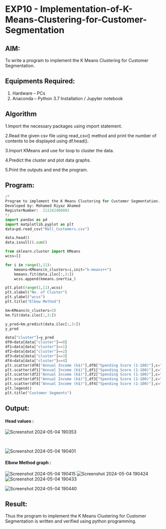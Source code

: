 # EXP10 - Implementation-of-K-Means-Clustering-for-Customer-Segmentation

## AIM:
To write a program to implement the K Means Clustering for Customer Segmentation.

## Equipments Required:
1. Hardware – PCs
2. Anaconda – Python 3.7 Installation / Jupyter notebook

## Algorithm
1.Import the necessary packages using import statement.

2.Read the given csv file using read_csv() method and print the number of contents to be displayed using df.head().

3.Import KMeans and use for loop to cluster the data.

4.Predict the cluster and plot data graphs.

5.Print the outputs and end the program.

## Program:
```python
/*
Program to implement the K Means Clustering for Customer Segmentation.
Developed by: Mohamed Riyaz Ahamed
RegisterNumber:  212242400092
*/
import pandas as pd
import matplotlib.pyplot as plt
data=pd.read_csv("Mall_Customers.csv")

data.head()
data.isnull().sum()

from sklearn.cluster import KMeans
wcss=[]

for i in range(1,11):
    kmeans=KMeans(n_clusters=i,init="k-means++")
    kmeans.fit(data.iloc[:,3:])
    wcss.append(kmeans.inertia_)

plt.plot(range(1,11),wcss)
plt.xlabel("No. of Cluster")
plt.ylabel("wcss")
plt.title("Elbow Method")

km=KMeans(n_clusters=5)
km.fit(data.iloc[:,3:])

y_pred=km.predict(data.iloc[:,3:])
y_pred

data["cluster"]=y_pred
df0=data[data["cluster"]==0]
df1=data[data["cluster"]==1]
df2=data[data["cluster"]==2]
df3=data[data["cluster"]==3]
df4=data[data["cluster"]==4]
plt.scatter(df0["Annual Income (k$)"],df0["Spending Score (1-100)"],c="red",label="cluster0")
plt.scatter(df1["Annual Income (k$)"],df1["Spending Score (1-100)"],c="black",label="cluster1")
plt.scatter(df2["Annual Income (k$)"],df2["Spending Score (1-100)"],c="blue",label="cluster2")
plt.scatter(df3["Annual Income (k$)"],df3["Spending Score (1-100)"],c="green",label="cluster3")
plt.scatter(df4["Annual Income (k$)"],df4["Spending Score (1-100)"],c="magenta",label="cluster4")
plt.legend()
plt.title("Customer Segments")
```

## Output:
#### Head values :
![Screenshot 2024-05-04 190353](https://github.com/MOHAMEDAHSAN/Implementation-of-K-Means-Clustering-for-Customer-Segmentation/assets/139331378/b90b21dd-5a64-40c5-9597-06539ea5f2bc)

<BR>

![Screenshot 2024-05-04 190401](https://github.com/MOHAMEDAHSAN/Implementation-of-K-Means-Clustering-for-Customer-Segmentation/assets/139331378/e8bb122d-8640-4e29-ba88-53131175317b)
#### Elbow Method graph :
![Screenshot 2024-05-04 190415](https://github.com/MOHAMEDAHSAN/Implementation-of-K-Means-Clustering-for-Customer-Segmentation/assets/139331378/abc5a509-f964-4def-a09f-c791a1fe869b)
![Screenshot 2024-05-04 190424](https://github.com/MOHAMEDAHSAN/Implementation-of-K-Means-Clustering-for-Customer-Segmentation/assets/139331378/8b7e76d1-37fd-432c-8bc0-96135e400e5b)
![Screenshot 2024-05-04 190433](https://github.com/MOHAMEDAHSAN/Implementation-of-K-Means-Clustering-for-Customer-Segmentation/assets/139331378/91cf56dd-7f77-4fcd-aed7-19147ce0bf29)





![Screenshot 2024-05-04 190440](https://github.com/MOHAMEDAHSAN/Implementation-of-K-Means-Clustering-for-Customer-Segmentation/assets/139331378/695ddbee-2911-470f-b83e-b66b6a2150e2)


## Result:
Thus the program to implement the K Means Clustering for Customer Segmentation is written and verified using python programming.
